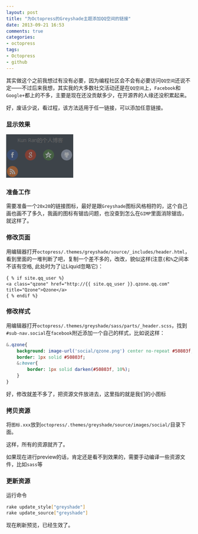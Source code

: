 ```yaml
---
layout: post
title: "为Octopress的Greyshade主题添加QQ空间的链接"
date: 2013-09-21 16:53
comments: true
categories:
- octopress
tags:
- Octopress
- github
---
```


其实做这个之前我想过有没有必要，因为编程社区会不会有必要访问`QQ空间`还说不定——不过后来我想，其实我的大多数社交活动还是在`QQ空间`上，`Facebook`和`Google+`都上的不多，主要是现在还没贡献多少，在开源界的人缘还没积累起来。

好，废话少说，看过程，该方法适用于任一链接，可以添加任意链接。
<!--more-->
### 显示效果
![链接显示效果](/images/2013-09-21-setupqzoneforoctopress/1.png)
### 准备工作
需要准备一个`20x20`的链接图标，最好是跟`Greyshade`图标风格相符的，这个自己画也画不了多久，我画的图标有锯齿问题，也没查到怎么在`GIMP`里面消除锯齿，就这样了。
### 修改页面
用编辑器打开`octopress/.themes/greyshade/source/_includes/header.html`，看到里面的一堆判断了吧，复制一个差不多的，改改，貌似这样(注意`{`和`%`之间本不该有空格, 此处时为了让Liquid忽略它)：

    { % if site.qq_user %}
    <a class="qzone" href="http://{{ site.qq_user }}.qzone.qq.com" title="Qzone">Qzone</a>
    { % endif %}
### 修改样式
用编辑器打开`octopress/.themes/greyshade/sass/parts/_header.scss`，找到`#sub-nav.social`在`facebook`附近添加一个自己的样式，比如说这样：
```sass
&.qzone{
	background: image-url('social/qzone.png') center no-repeat #50803f;
	border: 1px solid #50803f;
	&:hover{
		border: 1px solid darken(#50803f, 10%);
	}
}
```

好，修改就差不多了，把资源文件放进去，这里指的就是我们的小图标
### 拷贝资源
将`图标.xxx`放到`octopress/.themes/greyshade/source/images/social/`目录下面。

这样，所有的资源就齐了。

如果现在进行preview的话，肯定还是看不到效果的，需要手动编译一些资源文件，比如`sass`等
### 更新资源
运行命令
```bash
rake update_style["greyshade"]
rake update_source["greyshade"]
```
现在刷新预览，已经生效了。
